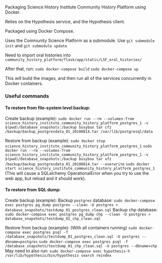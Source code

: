 Packaging Science History Institute Community History Platform using Docker.

Relies on the Hypothesis service, and the Hypothesis client.

Packaged using Docker Compose.

Uses the Community Science Platform as a submodule.
Use `git submodule init` and `git submodule update`

Need to import oral histories into `community_history_platform/flask/app/static/LSF_oral_histories/`

After that, run:
`sudo docker-compose build`
`sudo docker-compose up`

This will build the images, and then run all of the services concurrently in Docker containers.

### Useful commands

#### To restore from file-system level backup:

Create backup (example):
`sudo docker run --rm --volumes-from science_history_institute_community_history_platform_postgres_1 -v $(pwd)/database_snapshots:/backup busybox tar cfz /backup/backup_postgresdata_01_20180814.tar /var/lib/postgresql/data`

Restore from backup (example):
`sudo docker stop science_history_institute_community_history_platform_postgres_1`
`sudo docker run --rm --volumes-from science_history_institute_community_history_platform_postgres_1 -v $(pwd)/database_snapshots:/backup busybox tar xfz /backup/backup_postgresdata_01_20180814.tar --overwrite`
`sudo docker start science_history_institute_community_history_platform_postgres_1`
(This will cause a SQLalchemy OperationalError when you try to use the web app, but reload and it should work).


#### To restore from SQL dump:

Create backup (example):
Backup `postgres` database:
`sudo docker-compose exec postgres pg_dump postgres --clean -U postgres > database_snapshots/testdump_01_postgres_clean.sql`
Backup chp database:
`sudo docker-compose exec postgres pg_dump chp --clean -U postgres > database_snapshots/testdump_01_chp_clean.sql`

Restore from backup (example):
(With all containers running)
`sudo docker-compose exec postgres psql -f /database_snapshots/testdump_01_postgres_clean.sql -U postgres --dbname=postgres`
`sudo docker-compose exec postgres psql -f /database_snapshots/testdump_01_chp_clean.sql -U postgres --dbname=chp`
May need to also run:
`sudo docker-compose exec hypothesis-h /var/lib/hypothesis/bin/hypothesis search reindex`
